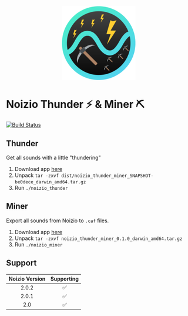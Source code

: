 # <div align="center"><img src='logo.png' height='200' alt='Logo'></div>

# Noizio Thunder :zap: & Miner :pick:

[![Build Status](https://travis-ci.com/TheMickeyMike/NoizioThunderMiner.svg?branch=master)](https://travis-ci.com/TheMickeyMike/NoizioThunderMiner)

## Thunder
Get all sounds with a little "thundering"

1. Download app [here](https://github.com/TheMickeyMike/NoizioThunderMiner/releases/latest)
1. Unpack `tar -zxvf dist/noizio_thunder_miner_SNAPSHOT-be0dece_darwin_amd64.tar.gz`
1. Run `./noizio_thunder`

## Miner
Export all sounds from Noizio to `.caf` files.

1. Download app [here](https://github.com/TheMickeyMike/NoizioThunderMiner/releases/latest)
1. Unpack `tar -zxvf noizio_thunder_miner_0.1.0_darwin_amd64.tar.gz`
1. Run `./noizio_miner`


## Support
| Noizio Version | Supporting |
|:-:|:-:|
| 2.0.2 | :white_check_mark:  |
| 2.0.1 | :white_check_mark:  |
| 2.0 | :white_check_mark:  |
